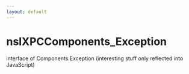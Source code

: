 ```yaml
---
layout: default
---
```


# nsIXPCComponents_Exception #

interface of Components.Exception
(interesting stuff only reflected into JavaScript)

